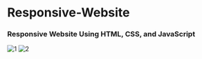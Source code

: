 # Responsive-Website
### Responsive Website Using HTML, CSS, and JavaScript
![1](https://user-images.githubusercontent.com/87587492/133898198-648eb59f-3564-4362-be95-1f9c21fc8ce5.gif)
![2](https://user-images.githubusercontent.com/87587492/133898204-09fc3056-5f05-4813-b369-2fdf8ab61153.gif)

